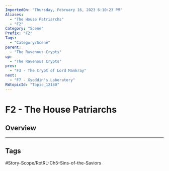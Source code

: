 ```yaml
---
ImportedOn: "Thursday, February 16, 2023 6:10:23 PM"
Aliases:
  - "The House Patriarchs"
  - "F2"
Category: "Scene"
Prefix: "F2"
Tags:
  - "Category/Scene"
parent:
  - "The Ravenous Crypts"
up:
  - "The Ravenous Crypts"
prev:
  - "F3 - The Crypt of Lord Mankray"
next:
  - "F7 - Xyoddin's Laboratory"
RWtopicId: "Topic_12180"
---
```

# F2 - The House Patriarchs
## Overview

---
## Tags
#Story-Scope/RotRL-Ch5-Sins-of-the-Saviors

